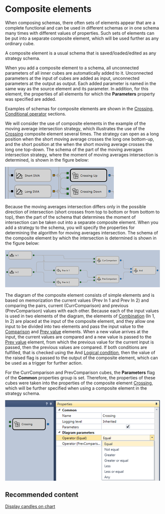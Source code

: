 # Composite elements

When composing schemas, there often sets of elements appear that are a complete functional and can be used in different schemas or in one schema many times with different values of properties. Such sets of elements can be put into a separate composite element, which will be used further as any ordinary cube.

A composite element is a usual schema that is saved\/loaded\/edited as any strategy schema.

When you add a composite element to a schema, all unconnected parameters of all inner cubes are automatically added to it. Unconnected parameters at the input of cubes are added as input, unconnected parameters at the output as output. Each added parameter is named in the same way as the source element and its parameter. In addition, for this element, the properties of all elements for which the **Parameters** property was specified are added.

Examples of schemas for composite elements are shown in the [Crossing](Designer_Crossing.md), [Conditional operator](Designer_Conditional_operator.md) sections.

We will consider the use of composite elements in the example of the moving average intersection strategy, which illustrates the use of the [Crossing](Designer_Crossing.md) composite element several times. The strategy can open as a long position when the short moving average crosses the long one bottom\-up, and the short position at the when the short moving average crosses the long one top\-down. The schema of the part of the moving averages intersection strategy, where the moment of moving averages intersection is determined, is shown in the figure below:

![Designer Creating a composite elements 00](../images/Designer_Creating_composite_elements_00.png)

Because the moving averages intersection differs only in the possible direction of intersection (short crosses from top to bottom or from bottom to top), then the part of the schema that determines the moment of intersection can be taken out into a separate composite element. When you add a strategy to the schema, you will specify the properties for determining the algorithm for moving averages intersection. The schema of the composite element by which the intersection is determined is shown in the figure below:

![Designer Crossing 01](../images/Designer_Crossing_01.png)

The diagram of the composite element consists of simple elements and is based on memorization the current values (Prev In 1 and Prev In 2) and comparing the pairs, current (CurrComparison) and previous (PrevComparison) values with each other. Because each of the input values is used in two elements of the diagram, the elements of [Combination](Designer_Association.md) (In 1, In 2) are placed at the input of the composite element, and they allow one input to be divided into two elements and pass the input value to the [Comparison](Designer_Comparison.md) and [Prev value](Designer_Previous_value.md) elements. When a new value arrives at the input, the current values are compared and a new value is passed to the [Prev value](Designer_Previous_value.md) element, from which the previous value for the current input is passed, then the previous values are compared. If both conditions are fulfilled, that is checked using the And [Logical condition](Designer_Logical_condition.md), then the value of the raised flag is passed to the output of the composite element, which can be used as a trigger for further action.

For the CurrComparison and PrevComparison cubes, the **Parameters** flag of the **Common** properties group is set. Therefore, the properties of these cubes were taken into the properties of the composite element [Crossing](Designer_Crossing.md), which will be further specified when using a composite element in the strategy schema.

![Designer Crossing 00](../images/Designer_Crossing_00.png)

## Recommended content

[Display candles on chart](Designer_Conclusion_of_candles_on_chart.md)
